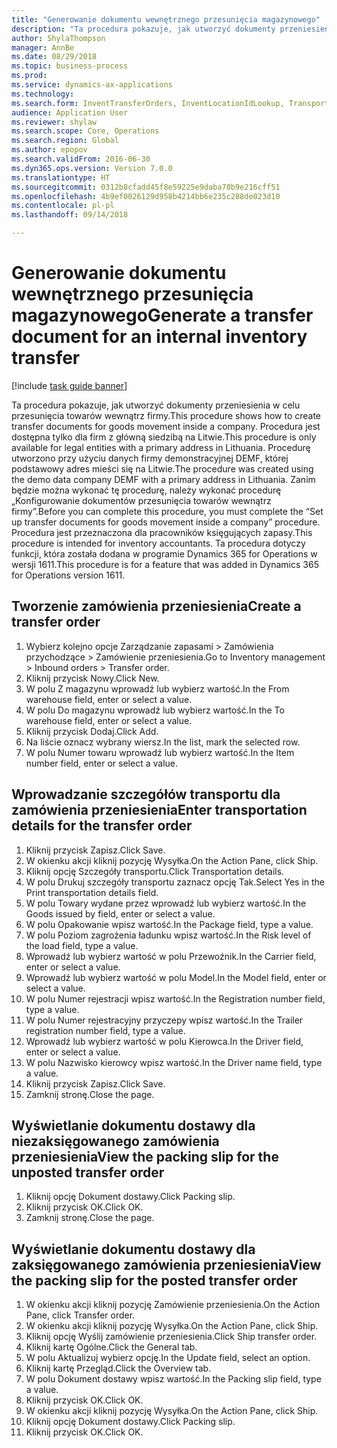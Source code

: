 ```yaml
--- 
title: "Generowanie dokumentu wewnętrznego przesunięcia magazynowego"
description: "Ta procedura pokazuje, jak utworzyć dokumenty przeniesienia w celu przesunięcia towarów wewnątrz firmy."
author: ShylaThompson
manager: AnnBe
ms.date: 08/29/2018
ms.topic: business-process
ms.prod: 
ms.service: dynamics-ax-applications
ms.technology: 
ms.search.form: InventTransferOrders, InventLocationIdLookup, TransportationDocument, HcmWorkerLookUp, SrsReportViewerForm, InventTransferParmShip
audience: Application User
ms.reviewer: shylaw
ms.search.scope: Core, Operations
ms.search.region: Global
ms.author: epopov
ms.search.validFrom: 2016-06-30
ms.dyn365.ops.version: Version 7.0.0
ms.translationtype: HT
ms.sourcegitcommit: 0312b8cfadd45f8e59225e9daba78b9e216cff51
ms.openlocfilehash: 4b9ef0026129d958b4214bb6e235c288de023d10
ms.contentlocale: pl-pl
ms.lasthandoff: 09/14/2018

---
```

# <a name="generate-a-transfer-document-for-an-internal-inventory-transfer"></a><span data-ttu-id="4424e-103">Generowanie dokumentu wewnętrznego przesunięcia magazynowego</span><span class="sxs-lookup"><span data-stu-id="4424e-103">Generate a transfer document for an internal inventory transfer</span></span>

[!include [task guide banner](../../includes/task-guide-banner.md)]

<span data-ttu-id="4424e-104">Ta procedura pokazuje, jak utworzyć dokumenty przeniesienia w celu przesunięcia towarów wewnątrz firmy.</span><span class="sxs-lookup"><span data-stu-id="4424e-104">This procedure shows how to create transfer documents for goods movement inside a company.</span></span> <span data-ttu-id="4424e-105">Procedura jest dostępna tylko dla firm z główną siedzibą na Litwie.</span><span class="sxs-lookup"><span data-stu-id="4424e-105">This procedure is only available for legal entities with a primary address in Lithuania.</span></span> <span data-ttu-id="4424e-106">Procedurę utworzono przy użyciu danych firmy demonstracyjnej DEMF, której podstawowy adres mieści się na Litwie.</span><span class="sxs-lookup"><span data-stu-id="4424e-106">The procedure was created using the demo data company DEMF with a primary address in Lithuania.</span></span> <span data-ttu-id="4424e-107">Zanim będzie można wykonać tę procedurę, należy wykonać procedurę „Konfigurowanie dokumentów przesunięcia towarów wewnątrz firmy”.</span><span class="sxs-lookup"><span data-stu-id="4424e-107">Before you can complete this procedure, you must complete the “Set up transfer documents for goods movement inside a company” procedure.</span></span> <span data-ttu-id="4424e-108">Procedura jest przeznaczona dla pracowników księgujących zapasy.</span><span class="sxs-lookup"><span data-stu-id="4424e-108">This procedure is intended for inventory accountants.</span></span> <span data-ttu-id="4424e-109">Ta procedura dotyczy funkcji, która została dodana w programie Dynamics 365 for Operations w wersji 1611.</span><span class="sxs-lookup"><span data-stu-id="4424e-109">This procedure is for a feature that was added in Dynamics 365 for Operations version 1611.</span></span>


## <a name="create-a-transfer-order"></a><span data-ttu-id="4424e-110">Tworzenie zamówienia przeniesienia</span><span class="sxs-lookup"><span data-stu-id="4424e-110">Create a transfer order</span></span>
1. <span data-ttu-id="4424e-111">Wybierz kolejno opcje Zarządzanie zapasami > Zamówienia przychodzące > Zamówienie przeniesienia.</span><span class="sxs-lookup"><span data-stu-id="4424e-111">Go to Inventory management > Inbound orders > Transfer order.</span></span>
2. <span data-ttu-id="4424e-112">Kliknij przycisk Nowy.</span><span class="sxs-lookup"><span data-stu-id="4424e-112">Click New.</span></span>
3. <span data-ttu-id="4424e-113">W polu Z magazynu wprowadź lub wybierz wartość.</span><span class="sxs-lookup"><span data-stu-id="4424e-113">In the From warehouse field, enter or select a value.</span></span>
4. <span data-ttu-id="4424e-114">W polu Do magazynu wprowadź lub wybierz wartość.</span><span class="sxs-lookup"><span data-stu-id="4424e-114">In the To warehouse field, enter or select a value.</span></span>
5. <span data-ttu-id="4424e-115">Kliknij przycisk Dodaj.</span><span class="sxs-lookup"><span data-stu-id="4424e-115">Click Add.</span></span>
6. <span data-ttu-id="4424e-116">Na liście oznacz wybrany wiersz.</span><span class="sxs-lookup"><span data-stu-id="4424e-116">In the list, mark the selected row.</span></span>
7. <span data-ttu-id="4424e-117">W polu Numer towaru wprowadź lub wybierz wartość.</span><span class="sxs-lookup"><span data-stu-id="4424e-117">In the Item number field, enter or select a value.</span></span>

## <a name="enter-transportation-details-for-the-transfer-order"></a><span data-ttu-id="4424e-118">Wprowadzanie szczegółów transportu dla zamówienia przeniesienia</span><span class="sxs-lookup"><span data-stu-id="4424e-118">Enter transportation details for the transfer order</span></span>
1. <span data-ttu-id="4424e-119">Kliknij przycisk Zapisz.</span><span class="sxs-lookup"><span data-stu-id="4424e-119">Click Save.</span></span>
2. <span data-ttu-id="4424e-120">W okienku akcji kliknij pozycję Wysyłka.</span><span class="sxs-lookup"><span data-stu-id="4424e-120">On the Action Pane, click Ship.</span></span>
3. <span data-ttu-id="4424e-121">Kliknij opcję Szczegóły transportu.</span><span class="sxs-lookup"><span data-stu-id="4424e-121">Click Transportation details.</span></span>
4. <span data-ttu-id="4424e-122">W polu Drukuj szczegóły transportu zaznacz opcję Tak.</span><span class="sxs-lookup"><span data-stu-id="4424e-122">Select Yes in the Print transportation details field.</span></span>
5. <span data-ttu-id="4424e-123">W polu Towary wydane przez wprowadź lub wybierz wartość.</span><span class="sxs-lookup"><span data-stu-id="4424e-123">In the Goods issued by field, enter or select a value.</span></span>
6. <span data-ttu-id="4424e-124">W polu Opakowanie wpisz wartość.</span><span class="sxs-lookup"><span data-stu-id="4424e-124">In the Package field, type a value.</span></span>
7. <span data-ttu-id="4424e-125">W polu Poziom zagrożenia ładunku wpisz wartość.</span><span class="sxs-lookup"><span data-stu-id="4424e-125">In the Risk level of the load field, type a value.</span></span>
8. <span data-ttu-id="4424e-126">Wprowadź lub wybierz wartość w polu Przewoźnik.</span><span class="sxs-lookup"><span data-stu-id="4424e-126">In the Carrier field, enter or select a value.</span></span>
9. <span data-ttu-id="4424e-127">Wprowadź lub wybierz wartość w polu Model.</span><span class="sxs-lookup"><span data-stu-id="4424e-127">In the Model field, enter or select a value.</span></span>
10. <span data-ttu-id="4424e-128">W polu Numer rejestracji wpisz wartość.</span><span class="sxs-lookup"><span data-stu-id="4424e-128">In the Registration number field, type a value.</span></span>
11. <span data-ttu-id="4424e-129">W polu Numer rejestracyjny przyczepy wpisz wartość.</span><span class="sxs-lookup"><span data-stu-id="4424e-129">In the Trailer registration number field, type a value.</span></span>
12. <span data-ttu-id="4424e-130">Wprowadź lub wybierz wartość w polu Kierowca.</span><span class="sxs-lookup"><span data-stu-id="4424e-130">In the Driver field, enter or select a value.</span></span>
13. <span data-ttu-id="4424e-131">W polu Nazwisko kierowcy wpisz wartość.</span><span class="sxs-lookup"><span data-stu-id="4424e-131">In the Driver name field, type a value.</span></span>
14. <span data-ttu-id="4424e-132">Kliknij przycisk Zapisz.</span><span class="sxs-lookup"><span data-stu-id="4424e-132">Click Save.</span></span>
15. <span data-ttu-id="4424e-133">Zamknij stronę.</span><span class="sxs-lookup"><span data-stu-id="4424e-133">Close the page.</span></span>

## <a name="view-the-packing-slip-for-the-unposted-transfer-order"></a><span data-ttu-id="4424e-134">Wyświetlanie dokumentu dostawy dla niezaksięgowanego zamówienia przeniesienia</span><span class="sxs-lookup"><span data-stu-id="4424e-134">View the packing slip for the unposted transfer order</span></span>
1. <span data-ttu-id="4424e-135">Kliknij opcję Dokument dostawy.</span><span class="sxs-lookup"><span data-stu-id="4424e-135">Click Packing slip.</span></span>
2. <span data-ttu-id="4424e-136">Kliknij przycisk OK.</span><span class="sxs-lookup"><span data-stu-id="4424e-136">Click OK.</span></span>
3. <span data-ttu-id="4424e-137">Zamknij stronę.</span><span class="sxs-lookup"><span data-stu-id="4424e-137">Close the page.</span></span>

## <a name="view-the-packing-slip-for-the-posted-transfer-order"></a><span data-ttu-id="4424e-138">Wyświetlanie dokumentu dostawy dla zaksięgowanego zamówienia przeniesienia</span><span class="sxs-lookup"><span data-stu-id="4424e-138">View the packing slip for the posted transfer order</span></span>
1. <span data-ttu-id="4424e-139">W okienku akcji kliknij pozycję Zamówienie przeniesienia.</span><span class="sxs-lookup"><span data-stu-id="4424e-139">On the Action Pane, click Transfer order.</span></span>
2. <span data-ttu-id="4424e-140">W okienku akcji kliknij pozycję Wysyłka.</span><span class="sxs-lookup"><span data-stu-id="4424e-140">On the Action Pane, click Ship.</span></span>
3. <span data-ttu-id="4424e-141">Kliknij opcję Wyślij zamówienie przeniesienia.</span><span class="sxs-lookup"><span data-stu-id="4424e-141">Click Ship transfer order.</span></span>
4. <span data-ttu-id="4424e-142">Kliknij kartę Ogólne.</span><span class="sxs-lookup"><span data-stu-id="4424e-142">Click the General tab.</span></span>
5. <span data-ttu-id="4424e-143">W polu Aktualizuj wybierz opcję.</span><span class="sxs-lookup"><span data-stu-id="4424e-143">In the Update field, select an option.</span></span>
6. <span data-ttu-id="4424e-144">Kliknij kartę Przegląd.</span><span class="sxs-lookup"><span data-stu-id="4424e-144">Click the Overview tab.</span></span>
7. <span data-ttu-id="4424e-145">W polu Dokument dostawy wpisz wartość.</span><span class="sxs-lookup"><span data-stu-id="4424e-145">In the Packing slip field, type a value.</span></span>
8. <span data-ttu-id="4424e-146">Kliknij przycisk OK.</span><span class="sxs-lookup"><span data-stu-id="4424e-146">Click OK.</span></span>
9. <span data-ttu-id="4424e-147">W okienku akcji kliknij pozycję Wysyłka.</span><span class="sxs-lookup"><span data-stu-id="4424e-147">On the Action Pane, click Ship.</span></span>
10. <span data-ttu-id="4424e-148">Kliknij opcję Dokument dostawy.</span><span class="sxs-lookup"><span data-stu-id="4424e-148">Click Packing slip.</span></span>
11. <span data-ttu-id="4424e-149">Kliknij przycisk OK.</span><span class="sxs-lookup"><span data-stu-id="4424e-149">Click OK.</span></span>


